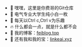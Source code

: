 - 👋 嘿嘿，这里是你费哥的Git仓库
- 👀 电气专业大学生纯小白一枚
- 🌱 每天以Ctrl c,Ctrl v为乐趣
- 🔥 什么都会一点，就是什么都不会
- 🌟 我的博客：[feiblog.top](http://feiblog.top)
- 🌸 还有我和我的宝：[linkeai.xyz](linkeai.xyz)
